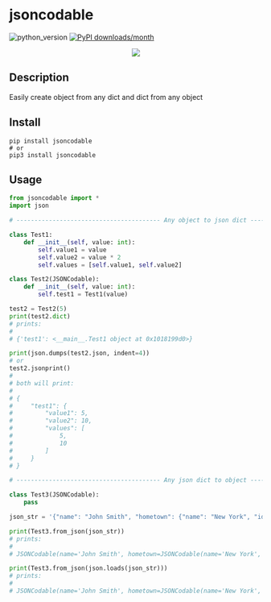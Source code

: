 # jsoncodable
![python_version](https://img.shields.io/static/v1?label=Python&message=3.5%20|%203.6%20|%203.7&color=blue) [![PyPI downloads/month](https://img.shields.io/pypi/dm/jsoncodable?logo=pypi&logoColor=white)](https://pypi.python.org/pypi/jsoncodable)


<p align="center">
  <img src="https://i.imgur.com/F8TfIYt.png" />
</p>

## Description
Easily create object from any dict and dict from any object

## Install
~~~~shell
pip install jsoncodable
# or
pip3 install jsoncodable
~~~~

## Usage
~~~~python
from jsoncodable import *
import json

# ---------------------------------------- Any object to json dict ---------------------------------------- #

class Test1:
    def __init__(self, value: int):
        self.value1 = value
        self.value2 = value * 2
        self.values = [self.value1, self.value2]

class Test2(JSONCodable):
    def __init__(self, value: int):
        self.test1 = Test1(value)

test2 = Test2(5)
print(test2.dict)
# prints:
# 
# {'test1': <__main__.Test1 object at 0x1018199d0>}

print(json.dumps(test2.json, indent=4))
# or
test2.jsonprint()
#
# both will print:
# 
# {
#     "test1": {
#         "value1": 5,
#         "value2": 10,
#         "values": [
#             5,
#             10
#         ]
#     }
# }

# ---------------------------------------- Any json dict to object ---------------------------------------- #

class Test3(JSONCodable):
    pass

json_str = '{"name": "John Smith", "hometown": {"name": "New York", "id": 123}}'

print(Test3.from_json(json_str))
# prints:
# 
# JSONCodable(name='John Smith', hometown=JSONCodable(name='New York', id=123))

print(Test3.from_json(json.loads(json_str)))
# prints:
# 
# JSONCodable(name='John Smith', hometown=JSONCodable(name='New York', id=123))
~~~~
